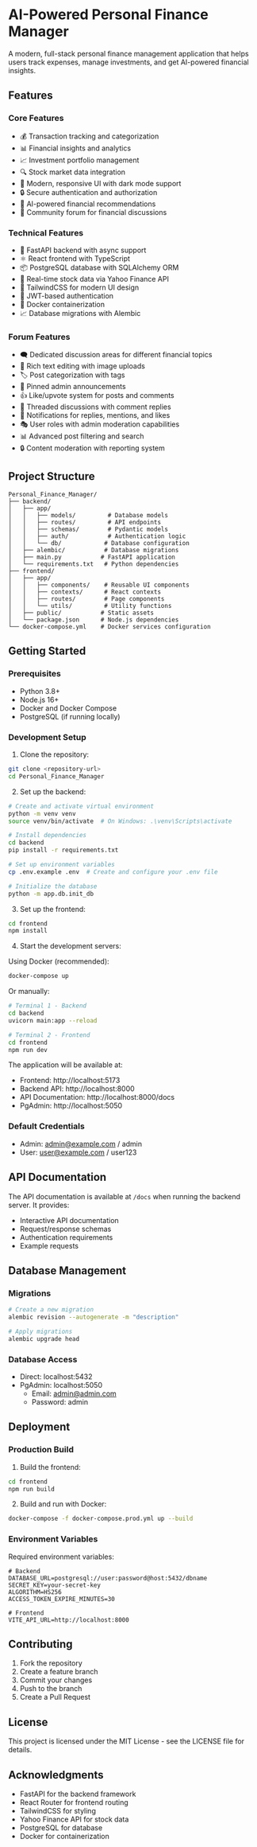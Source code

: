 # AI-Powered Personal Finance Manager

A modern, full-stack personal finance management application that helps users track expenses, manage investments, and get AI-powered financial insights.

## Features

### Core Features
- 💰 Transaction tracking and categorization
- 📊 Financial insights and analytics
- 📈 Investment portfolio management
- 🔍 Stock market data integration
- 📱 Modern, responsive UI with dark mode support
- 🔒 Secure authentication and authorization
- 🤖 AI-powered financial recommendations
- 💬 Community forum for financial discussions

### Technical Features
- 🚀 FastAPI backend with async support
- ⚛️ React frontend with TypeScript
- 📦 PostgreSQL database with SQLAlchemy ORM
- 🔄 Real-time stock data via Yahoo Finance API
- 🎨 TailwindCSS for modern UI design
- 🔐 JWT-based authentication
- 🐳 Docker containerization
- 📈 Database migrations with Alembic

### Forum Features
- 🗨️ Dedicated discussion areas for different financial topics
- 📝 Rich text editing with image uploads
- 🏷️ Post categorization with tags
- 📌 Pinned admin announcements
- 👍 Like/upvote system for posts and comments
- 🧠 Threaded discussions with comment replies
- 🔔 Notifications for replies, mentions, and likes
- 🎭 User roles with admin moderation capabilities
- 📊 Advanced post filtering and search
- 🔒 Content moderation with reporting system

## Project Structure

```
Personal_Finance_Manager/
├── backend/
│   ├── app/
│   │   ├── models/         # Database models
│   │   ├── routes/         # API endpoints
│   │   ├── schemas/        # Pydantic models
│   │   ├── auth/           # Authentication logic
│   │   └── db/            # Database configuration
│   ├── alembic/           # Database migrations
│   ├── main.py           # FastAPI application
│   └── requirements.txt   # Python dependencies
├── frontend/
│   ├── app/
│   │   ├── components/    # Reusable UI components
│   │   ├── contexts/      # React contexts
│   │   ├── routes/        # Page components
│   │   └── utils/         # Utility functions
│   ├── public/           # Static assets
│   └── package.json      # Node.js dependencies
└── docker-compose.yml    # Docker services configuration
```

## Getting Started

### Prerequisites
- Python 3.8+
- Node.js 16+
- Docker and Docker Compose
- PostgreSQL (if running locally)

### Development Setup

1. Clone the repository:
```bash
git clone <repository-url>
cd Personal_Finance_Manager
```

2. Set up the backend:
```bash
# Create and activate virtual environment
python -m venv venv
source venv/bin/activate  # On Windows: .\venv\Scripts\activate

# Install dependencies
cd backend
pip install -r requirements.txt

# Set up environment variables
cp .env.example .env  # Create and configure your .env file

# Initialize the database
python -m app.db.init_db
```

3. Set up the frontend:
```bash
cd frontend
npm install
```

4. Start the development servers:

Using Docker (recommended):
```bash
docker-compose up
```

Or manually:
```bash
# Terminal 1 - Backend
cd backend
uvicorn main:app --reload

# Terminal 2 - Frontend
cd frontend
npm run dev
```

The application will be available at:
- Frontend: http://localhost:5173
- Backend API: http://localhost:8000
- API Documentation: http://localhost:8000/docs
- PgAdmin: http://localhost:5050

### Default Credentials
- Admin: admin@example.com / admin
- User: user@example.com / user123

## API Documentation

The API documentation is available at `/docs` when running the backend server. It provides:
- Interactive API documentation
- Request/response schemas
- Authentication requirements
- Example requests

## Database Management

### Migrations
```bash
# Create a new migration
alembic revision --autogenerate -m "description"

# Apply migrations
alembic upgrade head
```

### Database Access
- Direct: localhost:5432
- PgAdmin: localhost:5050
  - Email: admin@admin.com
  - Password: admin

## Deployment

### Production Build

1. Build the frontend:
```bash
cd frontend
npm run build
```

2. Build and run with Docker:
```bash
docker-compose -f docker-compose.prod.yml up --build
```

### Environment Variables

Required environment variables:
```
# Backend
DATABASE_URL=postgresql://user:password@host:5432/dbname
SECRET_KEY=your-secret-key
ALGORITHM=HS256
ACCESS_TOKEN_EXPIRE_MINUTES=30

# Frontend
VITE_API_URL=http://localhost:8000
```

## Contributing

1. Fork the repository
2. Create a feature branch
3. Commit your changes
4. Push to the branch
5. Create a Pull Request

## License

This project is licensed under the MIT License - see the LICENSE file for details.

## Acknowledgments

- FastAPI for the backend framework
- React Router for frontend routing
- TailwindCSS for styling
- Yahoo Finance API for stock data
- PostgreSQL for database
- Docker for containerization 
